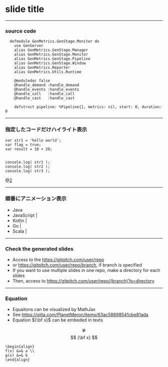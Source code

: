 # slide title

---

### source code

```
  defmodule GenMetrics.GenStage.Monitor do
	use GenServer
	alias GenMetrics.GenStage.Manager
	alias GenMetrics.GenStage.Monitor
	alias GenMetrics.GenStage.Pipeline
	alias GenMetrics.GenStage.Window
	alias GenMetrics.Reporter
	alias GenMetrics.Utils.Runtime

	@moduledoc false
	@handle_demand :handle_demand
	@handle_events :handle_events
	@handle_call   :handle_call
	@handle_cast   :handle_cast
	
	defstruct pipeline: %Pipeline{}, metrics: nil, start: 0, duration: 0
```

---

### 指定したコードだけハイライト表示

```
var str1 = 'hello world';
var flag = true;
var result = 10 + 20;


console.log( str1 );
console.log( str2 );
console.log( str3 );
```
@[2](flagに「true」を代入)


---

### 順番にアニメーション表示

- Java
- JavaScript |
- Kotlin |
- Go |
- Scala |

---

### Check the generated slides
 
- Access to the https://gitpitch.com/user/repo 
- or https://gitpitch.com/user/repo/branch, if branch is specified
- If you want to use multiple slides in one repo, make a directory for each slides
- Then, access to https://gitpitch.com/user/repo/(branch)?p=directory

---

### Equation

- Equaitons can be visualized by MathJax
- See https://qiita.com/PlanetMeron/items/63ac58898541cbe81ada
- Equation ${\bf x}$ can be embeded in texts 

$$ \boldsymbol{\mu} $$
$$ {\bf x} $$

```
\begin{align}
f(x) &=& a \\
g(x) &=& b
\end{align}
```
